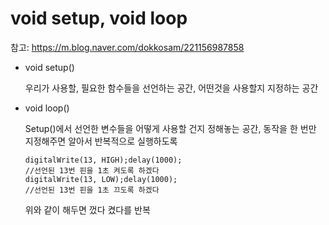 # void setup, void loop

참고: https://m.blog.naver.com/dokkosam/221156987858

- void setup()

  우리가 사용할, 필요한  함수들을 선언하는 공간, 어떤것을 사용할지 지정하는 공간

- void loop()

  Setup()에서 선언한 변수들을 어떻게 사용할 건지 정해놓는 공간, 동작을 한 번만 지정해주면 알아서 반복적으로 실행하도록

  ~~~ 
  digitalWrite(13, HIGH);delay(1000); 
  //선언된 13번 핀을 1초 켜도록 하겠다
  digitalWrite(13, LOW);delay(1000);
  //선언된 13번 핀을 1초 끄도록 하겠다
  ~~~

  위와 같이 해두면 껐다 켰다를 반복

